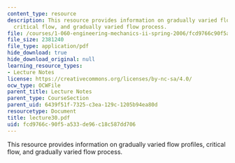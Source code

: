 ```yaml
---
content_type: resource
description: This resource provides information on gradually varied flow profiles,
  critical flow, and gradually varied flow process.
file: /courses/1-060-engineering-mechanics-ii-spring-2006/fcd9766c90f5a533de96c18c587dd706_lecture30.pdf
file_size: 2381240
file_type: application/pdf
hide_download: true
hide_download_original: null
learning_resource_types:
- Lecture Notes
license: https://creativecommons.org/licenses/by-nc-sa/4.0/
ocw_type: OCWFile
parent_title: Lecture Notes
parent_type: CourseSection
parent_uid: 6439f51f-7325-c3ea-129c-1205b94ea80d
resourcetype: Document
title: lecture30.pdf
uid: fcd9766c-90f5-a533-de96-c18c587dd706
---
```

This resource provides information on gradually varied flow profiles, critical flow, and gradually varied flow process.